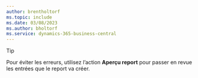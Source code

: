 ```yaml
---
author: brentholtorf
ms.topic: include
ms.date: 03/08/2023
ms.author: bholtorf
ms.service: dynamics-365-business-central
---
```


> [!TIP]
> Pour éviter les erreurs, utilisez l’action **Aperçu report** pour passer en revue les entrées que le report va créer. 
